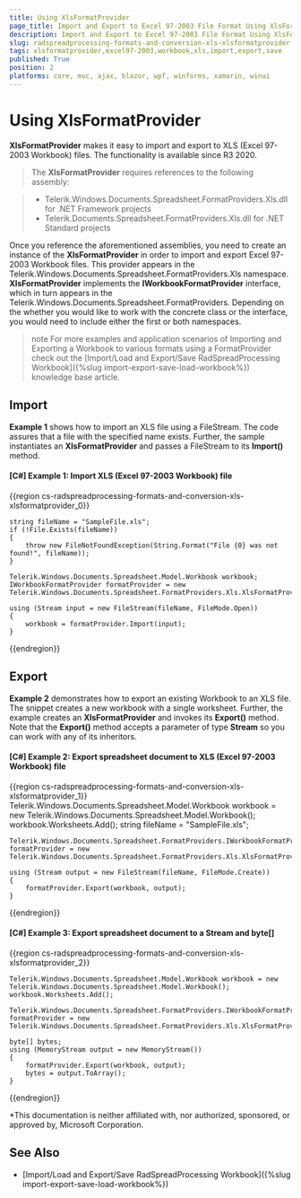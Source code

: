 ```yaml
---
title: Using XlsFormatProvider
page_title: Import and Export to Excel 97-2003 File Format Using XlsFormatProvider
description: Import and Export to Excel 97-2003 File Format Using XlsFormatProvider
slug: radspreadprocessing-formats-and-conversion-xls-xlsformatprovider
tags: xlsformatprovider,excel97-2003,workbook,xls,import,export,save
published: True
position: 2
platforms: core, mvc, ajax, blazor, wpf, winforms, xamarin, winui
---
```


# Using XlsFormatProvider

__XlsFormatProvider__ makes it easy to import and export to XLS (Excel 97-2003 Workbook) files. The functionality is available since R3 2020.

>The __XlsFormatProvider__ requires references to the following assembly:
        
>* Telerik.Windows.Documents.Spreadsheet.FormatProviders.Xls.dll for .NET Framework projects
>* Telerik.Documents.Spreadsheet.FormatProviders.Xls.dll for .NET Standard projects

Once you reference the aforementioned assemblies, you need to create an instance of the __XlsFormatProvider__ in order to import and export Excel 97-2003 Workbook files. This provider appears in the Telerik.Windows.Documents.Spreadsheet.FormatProviders.Xls namespace. __XlsFormatProvider__ implements the __IWorkbookFormatProvider__ interface, which in turn appears in the Telerik.Windows.Documents.Spreadsheet.FormatProviders. Depending on the whether you would like to work with the concrete class or the interface, you would need to include either the first or both namespaces.
      

>note For more examples and application scenarios of Importing and Exporting a Workbook to various formats using a FormatProvider check out the [Import/Load and Export/Save RadSpreadProcessing Workbook]({%slug import-export-save-load-workbook%}) knowledge base article.

## Import

__Example 1__ shows how to import an XLS file using a FileStream. The code assures that a file with the specified name exists. Further, the sample instantiates an __XlsFormatProvider__ and passes a FileStream to its __Import()__ method.
        

#### __[C#] Example 1: Import XLS (Excel 97-2003 Workbook) file__

{{region cs-radspreadprocessing-formats-and-conversion-xls-xlsformatprovider_0}}

    string fileName = "SampleFile.xls";
    if (!File.Exists(fileName))
    {
        throw new FileNotFoundException(String.Format("File {0} was not found!", fileName));
    }
    
    Telerik.Windows.Documents.Spreadsheet.Model.Workbook workbook;
    IWorkbookFormatProvider formatProvider = new Telerik.Windows.Documents.Spreadsheet.FormatProviders.Xls.XlsFormatProvider();
    
    using (Stream input = new FileStream(fileName, FileMode.Open))
    {
        workbook = formatProvider.Import(input);
    }
{{endregion}}



## Export

__Example 2__ demonstrates how to export an existing Workbook to an XLS file. The snippet creates a new workbook with a single worksheet. Further, the example creates an __XlsFormatProvider__ and invokes its __Export()__ method. Note that the __Export()__ method accepts a parameter of type __Stream__ so you can work with any of its inheritors.
        

#### __[C#] Example 2: Export spreadsheet document to XLS (Excel 97-2003 Workbook) file__

{{region cs-radspreadprocessing-formats-and-conversion-xls-xlsformatprovider_1}}
    Telerik.Windows.Documents.Spreadsheet.Model.Workbook workbook = new Telerik.Windows.Documents.Spreadsheet.Model.Workbook();
    workbook.Worksheets.Add();
    string fileName = "SampleFile.xls";
    
    Telerik.Windows.Documents.Spreadsheet.FormatProviders.IWorkbookFormatProvider formatProvider = new Telerik.Windows.Documents.Spreadsheet.FormatProviders.Xls.XlsFormatProvider();
    
    using (Stream output = new FileStream(fileName, FileMode.Create))
    {
        formatProvider.Export(workbook, output);
    }
{{endregion}}


#### __[C#] Example 3: Export spreadsheet document to a Stream and byte[]__

{{region cs-radspreadprocessing-formats-and-conversion-xls-xlsformatprovider_2}}

    Telerik.Windows.Documents.Spreadsheet.Model.Workbook workbook = new Telerik.Windows.Documents.Spreadsheet.Model.Workbook();
    workbook.Worksheets.Add();
    
    Telerik.Windows.Documents.Spreadsheet.FormatProviders.IWorkbookFormatProvider formatProvider = new Telerik.Windows.Documents.Spreadsheet.FormatProviders.Xls.XlsFormatProvider();
    
    byte[] bytes;
    using (MemoryStream output = new MemoryStream())
    {
        formatProvider.Export(workbook, output);
        bytes = output.ToArray();
    }
{{endregion}}


*This documentation is neither affiliated with, nor authorized, sponsored, or approved by, Microsoft Corporation.


## See Also

* [Import/Load and Export/Save RadSpreadProcessing Workbook]({%slug import-export-save-load-workbook%})
